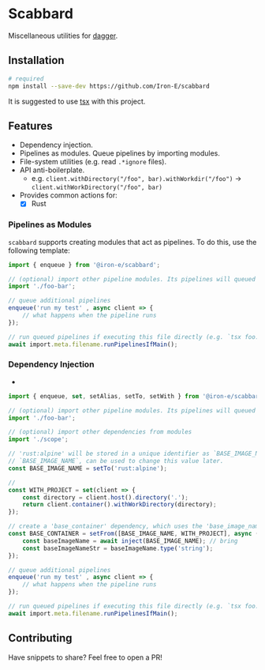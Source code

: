 # Scabbard

Miscellaneous utilities for [dagger].

## Installation

```sh
# required
npm install --save-dev https://github.com/Iron-E/scabbard
```

It is suggested to use [tsx] with this project.

## Features

* Dependency injection.
* Pipelines as modules. Queue pipelines by importing modules.
* File-system utilities (e.g. read `.*ignore` files).
* API anti-boilerplate.
	* e.g. `client.withDirectory("/foo", bar).withWorkdir("/foo")` -> `client.withWorkDirectory("/foo", bar)`
* Provides common actions for:
	* [x] Rust

### Pipelines as Modules

`scabbard` supports creating modules that act as pipelines. To do this, use the following template:

```typescript
import { enqueue } from '@iron-e/scabbard';

// (optional) import other pipeline modules. Its pipelines will queued
import './foo-bar';

// queue additional pipelines
enqueue('run my test' , async client => {
	// what happens when the pipeline runs
});

// run queued pipelines if executing this file directly (e.g. `tsx foo.ts`)
await import.meta.filename.runPipelinesIfMain();
```

### Dependency Injection

*


```typescript
import { enqueue, set, setAlias, setTo, setWith } from '@iron-e/scabbard';

// (optional) import other pipeline modules. Its pipelines will queued
import './foo-bar';

// (optional) import other dependencies from modules
import './scope';

// 'rust:alpine' will be stored in a unique identifier as `BASE_IMAGE_NAME`.
// `BASE_IMAGE_NAME`, can be used to change this value later.
const BASE_IMAGE_NAME = setTo('rust:alpine');

//
const WITH_PROJECT = set(client => {
	const directory = client.host().directory('.');
	return client.container().withWorkDirectory(directory);
});

// create a 'base_container' dependency, which uses the 'base_image_name' and 'with_project' dependencies
const BASE_CONTAINER = setFrom([BASE_IMAGE_NAME, WITH_PROJECT], async (client, inject) => {
    const baseImageName = await inject(BASE_IMAGE_NAME); // bring
    const baseImageNameStr = baseImageName.type('string');
});

// queue additional pipelines
enqueue('run my test' , async client => {
	// what happens when the pipeline runs
});

// run queued pipelines if executing this file directly (e.g. `tsx foo.ts`)
await import.meta.filename.runPipelinesIfMain();
```

## Contributing

Have snippets to share? Feel free to open a PR!

[dagger]: https://github.com/dagger/dagger
[tsx]: https://github.com/privatenumber/tsx
